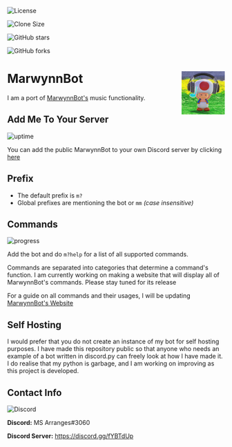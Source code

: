 ![License](https://img.shields.io/badge/license-GPLv3.0-brightgreen)

![Clone Size](https://img.shields.io/github/repo-size/marwynnsomridhivej/marwynnbot?color=red&label=Clone%20Size)

![GitHub stars](https://img.shields.io/github/stars/marwynnsomridhivej/marwynnbot?label=Stars&style=social)

![GitHub forks](https://img.shields.io/github/forks/marwynnsomridhivej/marwynnbot?label=Forks&style=social)

# MarwynnBot <img align="right" src="/vibingtoad.jpg" height="100" width="100">

I am a port of [MarwynnBot's](https://github.com/marwynnsomridhivej/marwynnbot) music functionality.

## Add Me To Your Server

![uptime](https://img.shields.io/badge/uptime-90.0%25-brightgreen)

You can add the public MarwynnBot to your own Discord server by clicking [here](https://discord.com/oauth2/authorize?client_id=751966223813705809&scope=bot&permissions=66334016)

## Prefix

* The default prefix is `m?`
* Global prefixes are mentioning the bot or `mm` *(case insensitive)*

## Commands

![progress](https://img.shields.io/badge/coverage-100%25-orange)

Add the bot and do `m?help` for a list of all supported commands.

Commands are separated into categories that determine a command's function. I am currently working on making a website
that will display all of MarwynnBot's commands. Please stay tuned for its release

For a guide on all commands and their usages, I will be updating [MarwynnBot's Website](http://www.marwynnbot.tk)

## Self Hosting

I would prefer that you do not create an instance of my bot for self hosting purposes. I have made this repository
public so that anyone who needs an example of a bot written in discord.py can freely look at how I have made it. I do
realise that my python is garbage, and I am working on improving as this project is developed.

## Contact Info

![Discord](https://img.shields.io/discord/707981159748993084?color=blue&label=Discord)

**Discord:** MS Arranges#3060

**Discord Server:** https://discord.gg/fYBTdUp
